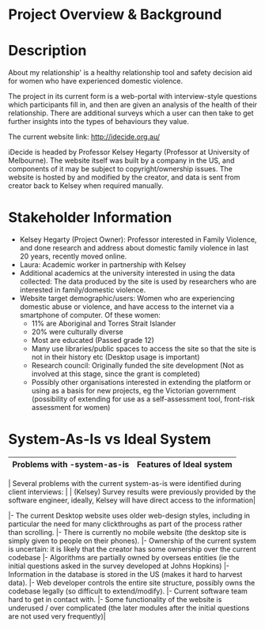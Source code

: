 # Project Overview & Background

Description
================================================================================
About my relationship' is a healthy relationship tool and safety decision aid for women who have experienced domestic violence. 

The project in its current form is a web-portal with interview-style questions which participants fill in, and then are given an analysis of the health of their relationship. There are additional surveys which a user can then take to get further insights into the types of behaviours they value.

The current website link: http://idecide.org.au/

iDecide is headed by Professor Kelsey Hegarty (Professor at University of Melbourne). The website itself was built by a company in the US, and components of it may be subject to copyright/ownership issues. The website is hosted by and modified by the creator, and data is sent from creator back to Kelsey when required manually.

Stakeholder Information
================================================================================

+ Kelsey Hegarty (Project Owner): Professor interested in Family Violence, and done research and address about domestic family violence in last 20 years, recently moved online.
+ Laura: Academic worker in partnership with Kelsey
+ Additional academics at the university interested in using the data collected: The data produced by the site is used by researchers who are interested in family/domestic violence.
+ Website target demographic/users: Women who are experiencing domestic abuse or violence, and have access to the internet via a smartphone of computer. Of these women:
   + 11% are Aboriginal and Torres Strait Islander
   + 20% were culturally diverse
   + Most are educated (Passed grade 12) 
   +  Many use libraries/public spaces to access the site so that the site is not in their history etc (Desktop usage is important)
   +  Research council: Originally funded the site development (Not as involved at this stage, since the grant is completed)
   +  Possibly other organisations interested in extending the platform or using as a basis for new projects, eg the Victorian government (possibility of extending for use as a self-assessment tool, front-risk assessment for women)


System-As-Is vs Ideal System
================================================================================
| Problems with -system-as-is         | Features of Ideal system         |
| ----------------------------------- |:-------------------------------:| 

| Several problems with the current system-as-is were identified during client interviews: |
| (Kelsey) Survey results were previously provided by the software engineer, ideally, Kelsey will have direct access to the information|





|- The current Desktop website uses older web-design styles, including in particular the need for many clickthroughs as part of the process rather than scrolling.
|- There is currently no mobile website (the desktop site is simply given to people on their phones).
|- Ownership of the current system is uncertain: it is likely that the creator has some ownership over the current codebase
|- Algorithms are partially owned by overseas entities (ie the initial questions asked in the survey developed at Johns Hopkins)
|- Information in the database is stored in the US (makes it hard to harvest data).
|- Web developer controls the entire site structure, possibly owns the codebase legally (so difficult to extend/modify).
|- Current software team hard to get in contact with.
|- Some functionality of the website is underused / over complicated (the later modules after the initial questions are not used very frequently)|
 






 


